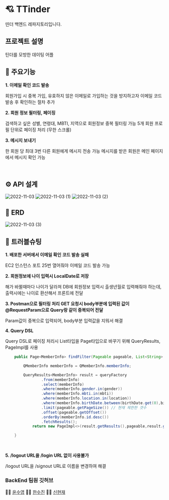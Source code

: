 # 💘 TTinder 

띤더 백엔드 레파지토리입니다.


## 프로젝트 설명

틴더를 모방한 데이팅 어플


## 🌟 주요기능

**1. 이메일 확인 코드 발송**

회원가입 시 중복 가입, 유효하지 않은 이메일로 가입하는 것을 방지하고자
이메일 코드 발송 후 확인하는 절차 추가


**2. 회원 정보 필터링, 페이징**

검색하고 싶은 성별, 연령대, MBTI, 지역으로 회원정보 중복 필터링 가능
5개 회원 프로필 단위로 페이징 처리 (무한 스크롤)


**3. 메시지 보내기**

한 회원 당 최대 3번 다른 회원에게 메시지 전송 가능
메시지를 받은 회원은 메인 페이지에서 메시지 확인 가능

<br>
 

## ⚙ API 설계

![2022-11-03](https://user-images.githubusercontent.com/87157566/199628322-e250706a-9b4f-4b1b-b903-d31a01ae019d.png)
![2022-11-03 (1)](https://user-images.githubusercontent.com/87157566/199628329-16ca829e-9840-4503-ab6d-3f2949e1ff8a.png)
![2022-11-03 (2)](https://user-images.githubusercontent.com/87157566/199628337-49393ee8-683d-41dc-9a98-4e9691c4c406.png)


## 🔐 ERD
![2022-11-03 (3)](https://user-images.githubusercontent.com/87157566/199629463-13c89c04-025f-48ea-aaaf-6d3509352a68.png)


## 🚀 트러블슈팅

**1. 배포한 서버에서 이메일 확인 코드 발송 실패**

EC2 인스턴스 포트 25번 열어줘야 이메일 코드 발송 가능


**2. 회원정보에 나이 입력시 LocalDate로 저장**

해가 바뀔때마다 나이가 달라져 DB에 회원정보 입력시 출생년월로 입력해줘야 하는데,
출력시에는 나이로 환산해서 프론트에 전달


**3. Postman으로 필터링 처리 GET 요청시 body부분에 입력된 값이 @RequestParam으로 Query랑 같이 중복되어 전달**

Param값이 중복으로 입력되어, body부분 입력값을 지워서 해결


**4. Query DSL**

Query DSL로 페이징 처리시 List타입을 Page타입으로 바꾸기 위해 QueryResults, PageImpl를 사용

```java
    public Page<MemberInfo> findFilter(Pageable pageable, List<String> gender, List<LocalDate> birthDate, List<String> mbti, List<String> location) {

        QMemberInfo memberInfo = QMemberInfo.memberInfo;

        QueryResults<MemberInfo> result = queryFactory
                .from(memberInfo)
                .select(memberInfo)
                .where(memberInfo.gender.in(gender))
                .where(memberInfo.mbti.in(mbti))
                .where(memberInfo.location.in(location))
                .where(memberInfo.birthDate.between(birthDate.get(0),birthDate.get(1)))
                .limit(pageable.getPageSize()) // 현재 제한한 갯수
                .offset(pageable.getOffset())
                .orderBy(memberInfo.id.desc())
                .fetchResults();
            return new PageImpl<>(result.getResults(),pageable,result.getTotal());

    }
```

<br>


**5. /logout URL을 /login URL 없이 사용불가**

/logout URL을 /signout URL로 이름을 변경하여 해결



### BackEnd 팀원 깃허브
👩‍💻 [윤수영](https://github.com/Suyoung225) 🧑‍💻 [한수진](https://github.com/soojin-dev) 👨‍💻 [신현재](https://github.com/tmpanmitw)
